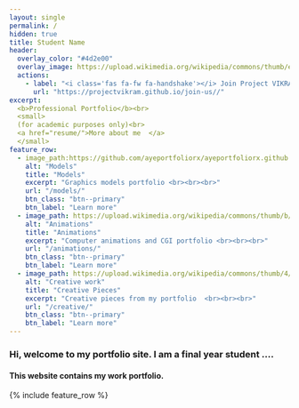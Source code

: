 ```yaml
---
layout: single
permalink: /
hidden: true
title: Student Name
header:
  overlay_color: "#4d2e00"
  overlay_image: https://upload.wikimedia.org/wikipedia/commons/thumb/e/e6/British_Museum_Reading_Room%2C_reading_desk_F1.jpg/640px-British_Museum_Reading_Room%2C_reading_desk_F1.jpg
  actions:
    - label: "<i class='fas fa-fw fa-handshake'></i> Join Project VIKRAM : Change the world"
      url: "https://projectvikram.github.io/join-us//"
excerpt:
  <b>Professional Portfolio</b><br>
  <small>
  (for academic purposes only)<br>
  <a href="resume/">More about me  </a>
  </small>
feature_row:
  - image_path:https://github.com/ayeportfoliorx/ayeportfoliorx.github.io/blob/master/assets/images/background_for_%20pharmd_%20ayeportfolio.jpg
    alt: "Models"
    title: "Models"
    excerpt: "Graphics models portfolio <br><br><br>"
    url: "/models/"
    btn_class: "btn--primary"
    btn_label: "Learn more"
  - image_path: https://upload.wikimedia.org/wikipedia/commons/thumb/b/bf/Prof._Stampfer%27s_Stroboscopische_Scheibe_No._X.gif/240px-Prof._Stampfer%27s_Stroboscopische_Scheibe_No._X.gif
    alt: "Animations"
    title: "Animations"
    excerpt: "Computer animations and CGI portfolio <br><br><br>"
    url: "/animations/"
    btn_class: "btn--primary"
    btn_label: "Learn more"
  - image_path: https://upload.wikimedia.org/wikipedia/commons/thumb/4/4f/DLP_Home_Theatre_Projector.jpg/320px-DLP_Home_Theatre_Projector.jpg
    alt: "Creative work"
    title: "Creative Pieces"
    excerpt: "Creative pieces from my portfolio  <br><br><br>"
    url: "/creative/"
    btn_class: "btn--primary"
    btn_label: "Learn more"        
---
```


### Hi, welcome to my portfolio site. I am a final year student ....
#### This website contains my work portfolio.


{% include feature_row %}

